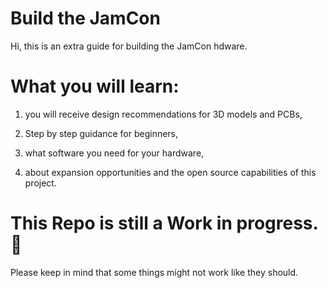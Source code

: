 # Build the JamCon

Hi, this is an extra guide for building the JamCon hdware. 

# What you will learn:
1. you will receive design recommendations for 3D models and PCBs,

2. Step by step guidance for beginners,

3. what software you need for your hardware,

4. about expansion opportunities and the open source capabilities of this project. 

# This Repo is still a Work in progress. 🚧
Please keep in mind that some things might not work like they should. 
